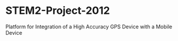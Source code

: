 STEM2-Project-2012
==================

Platform for Integration of a High Accuracy GPS Device with a Mobile Device